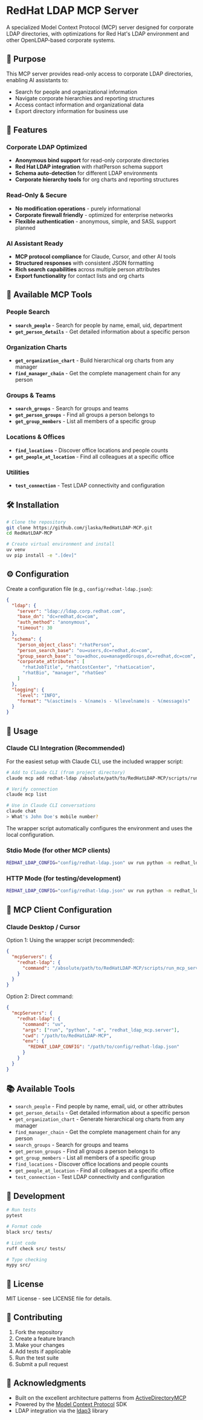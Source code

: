 # RedHat LDAP MCP Server

A specialized Model Context Protocol (MCP) server designed for corporate LDAP directories, with optimizations for Red Hat's LDAP environment and other OpenLDAP-based corporate systems.

## 🎯 Purpose

This MCP server provides read-only access to corporate LDAP directories, enabling AI assistants to:

- Search for people and organizational information
- Navigate corporate hierarchies and reporting structures
- Access contact information and organizational data
- Export directory information for business use

## 🚀 Features

### Corporate LDAP Optimized

- **Anonymous bind support** for read-only corporate directories
- **Red Hat LDAP integration** with rhatPerson schema support
- **Schema auto-detection** for different LDAP environments
- **Corporate hierarchy tools** for org charts and reporting structures

### Read-Only & Secure

- **No modification operations** - purely informational
- **Corporate firewall friendly** - optimized for enterprise networks
- **Flexible authentication** - anonymous, simple, and SASL support planned

### AI Assistant Ready

- **MCP protocol compliance** for Claude, Cursor, and other AI tools
- **Structured responses** with consistent JSON formatting
- **Rich search capabilities** across multiple person attributes
- **Export functionality** for contact lists and org charts

## 🔧 Available MCP Tools

### People Search
- **`search_people`** - Search for people by name, email, uid, department
- **`get_person_details`** - Get detailed information about a specific person

### Organization Charts
- **`get_organization_chart`** - Build hierarchical org charts from any manager
- **`find_manager_chain`** - Get the complete management chain for any person

### Groups & Teams
- **`search_groups`** - Search for groups and teams
- **`get_person_groups`** - Find all groups a person belongs to
- **`get_group_members`** - List all members of a specific group

### Locations & Offices
- **`find_locations`** - Discover office locations and people counts
- **`get_people_at_location`** - Find all colleagues at a specific office

### Utilities
- **`test_connection`** - Test LDAP connectivity and configuration

## 🛠️ Installation

```bash
# Clone the repository
git clone https://github.com/jlaska/RedHatLDAP-MCP.git
cd RedHatLDAP-MCP

# Create virtual environment and install
uv venv
uv pip install -e ".[dev]"
```

## ⚙️ Configuration

Create a configuration file (e.g., `config/redhat-ldap.json`):

```json
{
  "ldap": {
    "server": "ldap://ldap.corp.redhat.com",
    "base_dn": "dc=redhat,dc=com",
    "auth_method": "anonymous",
    "timeout": 30
  },
  "schema": {
    "person_object_class": "rhatPerson",
    "person_search_base": "ou=users,dc=redhat,dc=com",
    "group_search_base": "ou=adhoc,ou=managedGroups,dc=redhat,dc=com",
    "corporate_attributes": [
      "rhatJobTitle", "rhatCostCenter", "rhatLocation",
      "rhatBio", "manager", "rhatGeo"
    ]
  },
  "logging": {
    "level": "INFO",
    "format": "%(asctime)s - %(name)s - %(levelname)s - %(message)s"
  }
}
```

## 🚀 Usage

### Claude CLI Integration (Recommended)

For the easiest setup with Claude CLI, use the included wrapper script:

```bash
# Add to Claude CLI (from project directory)
claude mcp add redhat-ldap /absolute/path/to/RedHatLDAP-MCP/scripts/run_mcp_server.sh

# Verify connection
claude mcp list

# Use in Claude CLI conversations
claude chat
> What's John Doe's mobile number?
```

The wrapper script automatically configures the environment and uses the local configuration.

### Stdio Mode (for other MCP clients)

```bash
REDHAT_LDAP_CONFIG="config/redhat-ldap.json" uv run python -m redhat_ldap_mcp.server
```

### HTTP Mode (for testing/development)

```bash
REDHAT_LDAP_CONFIG="config/redhat-ldap.json" uv run python -m redhat_ldap_mcp.server_http --host 0.0.0.0 --port 8813
```

## 🔧 MCP Client Configuration

### Claude Desktop / Cursor

Option 1: Using the wrapper script (recommended):
```json
{
  "mcpServers": {
    "redhat-ldap": {
      "command": "/absolute/path/to/RedHatLDAP-MCP/scripts/run_mcp_server.sh"
    }
  }
}
```

Option 2: Direct command:
```json
{
  "mcpServers": {
    "redhat-ldap": {
      "command": "uv",
      "args": ["run", "python", "-m", "redhat_ldap_mcp.server"],
      "cwd": "/path/to/RedHatLDAP-MCP",
      "env": {
        "REDHAT_LDAP_CONFIG": "/path/to/config/redhat-ldap.json"
      }
    }
  }
}
```

## 📚 Available Tools

- `search_people` - Find people by name, email, uid, or other attributes
- `get_person_details` - Get detailed information about a specific person
- `get_organization_chart` - Generate hierarchical org charts from any manager
- `find_manager_chain` - Get the complete management chain for any person
- `search_groups` - Search for groups and teams
- `get_person_groups` - Find all groups a person belongs to
- `get_group_members` - List all members of a specific group
- `find_locations` - Discover office locations and people counts
- `get_people_at_location` - Find all colleagues at a specific office
- `test_connection` - Test LDAP connectivity and configuration

## 🧪 Development

```bash
# Run tests
pytest

# Format code
black src/ tests/

# Lint code
ruff check src/ tests/

# Type checking
mypy src/
```

## 📄 License

MIT License - see LICENSE file for details.

## 🤝 Contributing

1. Fork the repository
2. Create a feature branch
3. Make your changes
4. Add tests if applicable
5. Run the test suite
6. Submit a pull request

## 🙏 Acknowledgments

- Built on the excellent architecture patterns from [ActiveDirectoryMCP](https://github.com/alpadalar/ActiveDirectoryMCP)
- Powered by the [Model Context Protocol](https://github.com/modelcontextprotocol) SDK
- LDAP integration via the [ldap3](https://ldap3.readthedocs.io/) library

